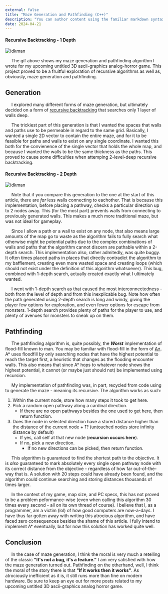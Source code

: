 ```yaml
---
external: false
title: "Maze Generation and Pathfinding (C++)"
description: "You can author content using the familiar markdown syntax you already know. All basic markdown syntax is supported."
date: 2024-04-21
---
```

#### Recursive Backtracking - 1 Depth
![idkman](/images/mazegen.gif)

&nbsp;&nbsp;&nbsp;&nbsp;&nbsp;The gif above shows my maze generation and pathfinding algorithm I wrote for my upcoming untitled 3D ascii-graphics analog-horror game. This project proved to be a fruitful exploration of recursive algorithms as well as, obviously, maze generation and pathfinding.

## Generation
&nbsp;&nbsp;&nbsp;&nbsp;&nbsp;I explored many different forms of maze generation, but ultimately decided on a form of [recursive backtracking](https://en.wikipedia.org/wiki/Maze_generation_algorithm#Recursive_implementation) that searches only 1 layer of walls deep.

&nbsp;&nbsp;&nbsp;&nbsp;&nbsp;The trickiest part of this generation is that I wanted the spaces that walls and paths use to be permeable in regard to the same grid. Basically, I wanted a single 2D vector to contain the entire maze, and for it to be feasible for paths and walls to exist on any single coordinate. I wanted this both for the convienence of the single vector that holds the whole map, and because I wanted the walls to be the same thickness as the paths. This proved to cause some difficulties when attemping 2-level-deep recursive backtracking.

#### Recursive Backtracking - 2 Depth
![idkman](/images/mazegen2.gif)

&nbsp;&nbsp;&nbsp;&nbsp;&nbsp;Note that if you compare this generation to the one at the start of this article, there are *far* less walls connecting to eachother. That is because this implementation, before placing a pathway, checks a particular direction up to 2 nodes away. This (for the most part) prevents walls from connecting to previously generated walls. This makes a much more traditional maze, but was not ideal for gameplay.

&nbsp;&nbsp;&nbsp;&nbsp;&nbsp;Since I allow a path or a wall to exist on any node, that also means large amounts of the map go to waste as the algorithm fails to fully search what otherwise might be potential paths due to the complex combinations of walls and paths that the algorithm cannot discern are pathable within a 2-depth search. This implementation also, rather admitedly, was quite buggy. It often times placed paths in places that directly contradict the algorithm to my bafflement, creating even more wasted space and creating loops (which should not exist under the definition of this algorithm whatsoever). This bug, combined with 1-depth search, actually created exactly what I ultimately wanted.

&nbsp;&nbsp;&nbsp;&nbsp;&nbsp;I went with 1-depth search as that caused the most interconnectedness - both from the level of depth and from this inexplicable bug. Note how often the path generated using 2-depth search is long and windy, giving the player few options for exploration, and even fewer options for escape from monsters. 1-depth search provides plenty of paths for the player to use, and plenty of avenues for monsters to sneak up on them.

## Pathfinding

&nbsp;&nbsp;&nbsp;&nbsp;&nbsp;The pathfinding algorithm is, quite possibly, the _**Worst**_ implementation of flood-fill known to man. You may be familiar with flood-fill in the form of [A*](https://en.wikipedia.org/wiki/A*_search_algorithm). A* uses floodfill by only searching nodes that have the highest potential to reach the target first, a heuristic that changes as the flooding encounter walls. This also means that since A* hops to whatever node shows the highest potential, it cannot (or maybe just should not) be implemented using recursion.

&nbsp;&nbsp;&nbsp;&nbsp;&nbsp;My implementation of pathfinding was, in part, recycled from code using to generate the maze - meaning its recursive. The algorithm works as such:
 1. Within the current node, store how many steps it took to get here.
 2. Pick a random open pathway along a cardinal direction.
    * If there are no open pathways besides the one used to get here, then return function.
 3. Does the node in selected direction have a stored distance higher than the distance of the current node + 1? (untouched nodes store infinity distance by default)
    * If yes, call self at that new node (**recursion occurs here**).
    * If no, pick a new direction.
       * If no new directions can be picked, then return function.

 &nbsp;&nbsp;&nbsp;&nbsp;&nbsp;This algorithm is guaranteed to find the shortest path to the objective. It is *also* guaranteed to mark absolutely every single open pathway node with its correct distance from the objective - regardless of how far out-of-the-way that is. A solution with 20 steps could have already been found, and the algorithm could continue searching and storing distances thousands of times larger.

 &nbsp;&nbsp;&nbsp;&nbsp;&nbsp;In the context of my game, map size, and PC specs, this has not proved to be a problem peformance-wise (even when calling this algorithm 30 times every second - all on its own thread of course). I believe that I, as a programmer, am a victim (lol) of how good computers are now-a-days. I have thus far gotten away with writing this atrocious algorithm, and have faced zero consequences besides the shame of this article. I fully intend to implement A* eventually, but for now this solution has worked quite well.

 ## Conclusion

  &nbsp;&nbsp;&nbsp;&nbsp;&nbsp;In the case of maze generation, I think the moral is very much a retelling of the classic **"It's not a bug, it's a feature."** I am very satisfied with how the maze generation turned out. Pathfinding on the otherhand, well, I think the moral of the story there is that **"If it works then it works"**. As atrociously inefficient as it is, it still runs more than fine on modern hardware. Be sure to keep an eye out for more posts related to my upcoming untitled 3D ascii-graphics analog horror game.